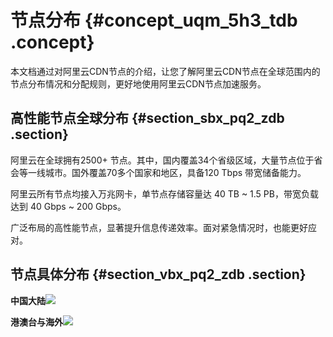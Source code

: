 # 节点分布 {#concept_uqm_5h3_tdb .concept}

本文档通过对阿里云CDN节点的介绍，让您了解阿里云CDN节点在全球范围内的节点分布情况和分配规则，更好地使用阿里云CDN节点加速服务。

## 高性能节点全球分布 {#section_sbx_pq2_zdb .section}

阿里云在全球拥有2500+ 节点。其中，国内覆盖34个省级区域，大量节点位于省会等一线城市。国外覆盖70多个国家和地区，具备120 Tbps 带宽储备能力。

阿里云所有节点均接入万兆网卡，单节点存储容量达 40 TB ~ 1.5 PB，带宽负载达到 40 Gbps ~ 200 Gbps。

广泛布局的高性能节点，显著提升信息传递效率。面对紧急情况时，也能更好应对。

## 节点具体分布 {#section_vbx_pq2_zdb .section}

**中国大陆**![](http://static-aliyun-doc.oss-cn-hangzhou.aliyuncs.com/assets/img/5099/155357262432399_zh-CN.png)

**港澳台与海外**![](http://static-aliyun-doc.oss-cn-hangzhou.aliyuncs.com/assets/img/5099/155357262432402_zh-CN.png)

